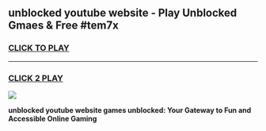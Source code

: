 
## unblocked youtube website - Play Unblocked Gmaes & Free #tem7x
<h3>
<a href="https://news.freeplayer.one?title=unblocked_youtube_website&ref=24F">CLICK TO PLAY</a></h3>
<hr>

<h3>
<a href="https://news.freeplayer.one?title=unblocked_youtube_website&ref=24F">CLICK 2 PLAY</a>
  
</h3>

<a href="https://news.freeplayer.one?title=unblocked_youtube_website&ref=24F/"><img src="https://clearcache.store/games.png"></a>


**unblocked youtube website games unblocked: Your Gateway to Fun and Accessible Online Gaming**
